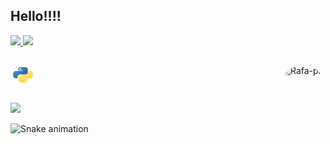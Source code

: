 
## Hello!!!!

<div>
<a href="https://github.com/ramonbss">
<img src="https://github-readme-stats.vercel.app/api?username=ramonbss&amp;show_icons=true&amp;theme=dracula&amp;include_all_commits=true&amp;count_private=true" height="180em"/>
<img src="https://github-readme-stats.vercel.app/api/top-langs/?username=rafaballerini&amp;layout=compact&amp;langs_count=7&amp;theme=dracula" height="180em"/>
  </div>
 
##
  
<div>
<img src="https://raw.githubusercontent.com/devicons/devicon/master/icons/python/python-original.svg" alt="Rafa-Python" align="center" height="30" width="40"/>

<img src="https://media.discordapp.net/attachments/639956127056134178/890373478988013628/Publicacoes_Instagram_1_1.png?width=676&amp;height=676" alt="Rafa-pic" align="right" height="150" style="border-radius:50px;"/>

</div>

##
  
<div>
<!--
<a href="https://www.youtube.com/channel/UC_-uuuZbY0AAt9CViNzvc-Q" target="_blank"><img src="https://img.shields.io/badge/YouTube-FF0000?style=for-the-badge&amp;logo=youtube&amp;logoColor=white" target="_blank"/></a>
-->
<a href="https://www.linkedin.com/in/ramonbss" target="_blank"><img src="https://img.shields.io/badge/-LinkedIn-%230077B5?style=for-the-badge&amp;logo=linkedin&amp;logoColor=white" target="_blank"/></a>

![Snake
animation](https://github.com/rafaballerini/rafaballerini/blob/output/github-contribution-grid-snake.svg)

</div>

<!--
**ramonbss/ramonbss** is a ✨ _special_ ✨ repository because its `README.md` (this file) appears on your GitHub profile.

Here are some ideas to get you started:

- 🔭 I’m currently working on ...
- 🌱 I’m currently learning ...
- 👯 I’m looking to collaborate on ...
- 🤔 I’m looking for help with ...
- 💬 Ask me about ...
- 📫 How to reach me: ...
- 😄 Pronouns: ...
- ⚡ Fun fact: ...
-->
